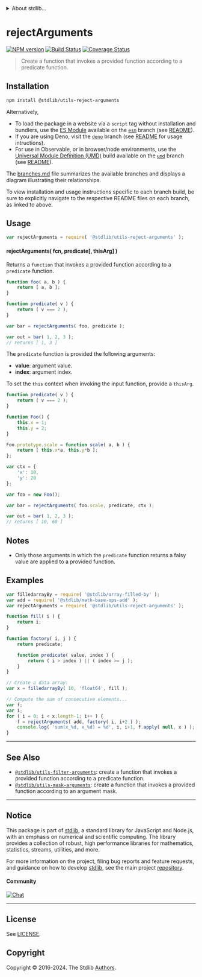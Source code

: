 <!--

@license Apache-2.0

Copyright (c) 2021 The Stdlib Authors.

Licensed under the Apache License, Version 2.0 (the "License");
you may not use this file except in compliance with the License.
You may obtain a copy of the License at

   http://www.apache.org/licenses/LICENSE-2.0

Unless required by applicable law or agreed to in writing, software
distributed under the License is distributed on an "AS IS" BASIS,
WITHOUT WARRANTIES OR CONDITIONS OF ANY KIND, either express or implied.
See the License for the specific language governing permissions and
limitations under the License.

-->


<details>
  <summary>
    About stdlib...
  </summary>
  <p>We believe in a future in which the web is a preferred environment for numerical computation. To help realize this future, we've built stdlib. stdlib is a standard library, with an emphasis on numerical and scientific computation, written in JavaScript (and C) for execution in browsers and in Node.js.</p>
  <p>The library is fully decomposable, being architected in such a way that you can swap out and mix and match APIs and functionality to cater to your exact preferences and use cases.</p>
  <p>When you use stdlib, you can be absolutely certain that you are using the most thorough, rigorous, well-written, studied, documented, tested, measured, and high-quality code out there.</p>
  <p>To join us in bringing numerical computing to the web, get started by checking us out on <a href="https://github.com/stdlib-js/stdlib">GitHub</a>, and please consider <a href="https://opencollective.com/stdlib">financially supporting stdlib</a>. We greatly appreciate your continued support!</p>
</details>

# rejectArguments

[![NPM version][npm-image]][npm-url] [![Build Status][test-image]][test-url] [![Coverage Status][coverage-image]][coverage-url] <!-- [![dependencies][dependencies-image]][dependencies-url] -->

> Create a function that invokes a provided function according to a predicate function.

<!-- Section to include introductory text. Make sure to keep an empty line after the intro `section` element and another before the `/section` close. -->

<section class="intro">

</section>

<!-- /.intro -->

<!-- Package usage documentation. -->

<section class="installation">

## Installation

```bash
npm install @stdlib/utils-reject-arguments
```

Alternatively,

-   To load the package in a website via a `script` tag without installation and bundlers, use the [ES Module][es-module] available on the [`esm`][esm-url] branch (see [README][esm-readme]).
-   If you are using Deno, visit the [`deno`][deno-url] branch (see [README][deno-readme] for usage intructions).
-   For use in Observable, or in browser/node environments, use the [Universal Module Definition (UMD)][umd] build available on the [`umd`][umd-url] branch (see [README][umd-readme]).

The [branches.md][branches-url] file summarizes the available branches and displays a diagram illustrating their relationships.

To view installation and usage instructions specific to each branch build, be sure to explicitly navigate to the respective README files on each branch, as linked to above.

</section>

<section class="usage">

## Usage

```javascript
var rejectArguments = require( '@stdlib/utils-reject-arguments' );
```

#### rejectArguments( fcn, predicate\[, thisArg] )

Returns a `function` that invokes a provided function according to a `predicate` function.

```javascript
function foo( a, b ) {
    return [ a, b ];
}

function predicate( v ) {
    return ( v === 2 );
}

var bar = rejectArguments( foo, predicate );

var out = bar( 1, 2, 3 );
// returns [ 1, 3 ]
```

The `predicate` function is provided the following arguments:

-   **value**: argument value.
-   **index**: argument index.

To set the `this` context when invoking the input function, provide a `thisArg`.

<!-- eslint-disable no-restricted-syntax -->

```javascript
function predicate( v ) {
    return ( v === 2 );
}

function Foo() {
    this.x = 1;
    this.y = 2;
}

Foo.prototype.scale = function scale( a, b ) {
    return [ this.x*a, this.y*b ];
};

var ctx = {
    'x': 10,
    'y': 20
};

var foo = new Foo();

var bar = rejectArguments( foo.scale, predicate, ctx );

var out = bar( 1, 2, 3 );
// returns [ 10, 60 ]
```

</section>

<!-- /.usage -->

<!-- Package usage notes. Make sure to keep an empty line after the `section` element and another before the `/section` close. -->

<section class="notes">

## Notes

-   Only those arguments in which the `predicate` function returns a falsy value are applied to a provided function.

</section>

<!-- /.notes -->

<!-- Package usage examples. -->

<section class="examples">

## Examples

<!-- eslint no-undef: "error" -->

```javascript
var filledarrayBy = require( '@stdlib/array-filled-by' );
var add = require( '@stdlib/math-base-ops-add' );
var rejectArguments = require( '@stdlib/utils-reject-arguments' );

function fill( i ) {
    return i;
}

function factory( i, j ) {
    return predicate;

    function predicate( value, index ) {
        return ( i > index ) || ( index >= j );
    }
}

// Create a data array:
var x = filledarrayBy( 10, 'float64', fill );

// Compute the sum of consecutive elements...
var f;
var i;
for ( i = 0; i < x.length-1; i++ ) {
    f = rejectArguments( add, factory( i, i+2 ) );
    console.log( 'sum(x_%d, x_%d) = %d', i, i+1, f.apply( null, x ) );
}
```

</section>

<!-- /.examples -->

<!-- Section to include cited references. If references are included, add a horizontal rule *before* the section. Make sure to keep an empty line after the `section` element and another before the `/section` close. -->

<section class="references">

</section>

<!-- /.references -->

<!-- Section for related `stdlib` packages. Do not manually edit this section, as it is automatically populated. -->

<section class="related">

* * *

## See Also

-   <span class="package-name">[`@stdlib/utils-filter-arguments`][@stdlib/utils/filter-arguments]</span><span class="delimiter">: </span><span class="description">create a function that invokes a provided function according to a predicate function.</span>
-   <span class="package-name">[`@stdlib/utils-mask-arguments`][@stdlib/utils/mask-arguments]</span><span class="delimiter">: </span><span class="description">create a function that invokes a provided function according to an argument mask.</span>

</section>

<!-- /.related -->

<!-- Section for all links. Make sure to keep an empty line after the `section` element and another before the `/section` close. -->


<section class="main-repo" >

* * *

## Notice

This package is part of [stdlib][stdlib], a standard library for JavaScript and Node.js, with an emphasis on numerical and scientific computing. The library provides a collection of robust, high performance libraries for mathematics, statistics, streams, utilities, and more.

For more information on the project, filing bug reports and feature requests, and guidance on how to develop [stdlib][stdlib], see the main project [repository][stdlib].

#### Community

[![Chat][chat-image]][chat-url]

---

## License

See [LICENSE][stdlib-license].


## Copyright

Copyright &copy; 2016-2024. The Stdlib [Authors][stdlib-authors].

</section>

<!-- /.stdlib -->

<!-- Section for all links. Make sure to keep an empty line after the `section` element and another before the `/section` close. -->

<section class="links">

[npm-image]: http://img.shields.io/npm/v/@stdlib/utils-reject-arguments.svg
[npm-url]: https://npmjs.org/package/@stdlib/utils-reject-arguments

[test-image]: https://github.com/stdlib-js/utils-reject-arguments/actions/workflows/test.yml/badge.svg?branch=v0.2.2
[test-url]: https://github.com/stdlib-js/utils-reject-arguments/actions/workflows/test.yml?query=branch:v0.2.2

[coverage-image]: https://img.shields.io/codecov/c/github/stdlib-js/utils-reject-arguments/main.svg
[coverage-url]: https://codecov.io/github/stdlib-js/utils-reject-arguments?branch=main

<!--

[dependencies-image]: https://img.shields.io/david/stdlib-js/utils-reject-arguments.svg
[dependencies-url]: https://david-dm.org/stdlib-js/utils-reject-arguments/main

-->

[chat-image]: https://img.shields.io/gitter/room/stdlib-js/stdlib.svg
[chat-url]: https://app.gitter.im/#/room/#stdlib-js_stdlib:gitter.im

[stdlib]: https://github.com/stdlib-js/stdlib

[stdlib-authors]: https://github.com/stdlib-js/stdlib/graphs/contributors

[umd]: https://github.com/umdjs/umd
[es-module]: https://developer.mozilla.org/en-US/docs/Web/JavaScript/Guide/Modules

[deno-url]: https://github.com/stdlib-js/utils-reject-arguments/tree/deno
[deno-readme]: https://github.com/stdlib-js/utils-reject-arguments/blob/deno/README.md
[umd-url]: https://github.com/stdlib-js/utils-reject-arguments/tree/umd
[umd-readme]: https://github.com/stdlib-js/utils-reject-arguments/blob/umd/README.md
[esm-url]: https://github.com/stdlib-js/utils-reject-arguments/tree/esm
[esm-readme]: https://github.com/stdlib-js/utils-reject-arguments/blob/esm/README.md
[branches-url]: https://github.com/stdlib-js/utils-reject-arguments/blob/main/branches.md

[stdlib-license]: https://raw.githubusercontent.com/stdlib-js/utils-reject-arguments/main/LICENSE

<!-- <related-links> -->

[@stdlib/utils/filter-arguments]: https://github.com/stdlib-js/utils-filter-arguments

[@stdlib/utils/mask-arguments]: https://github.com/stdlib-js/utils-mask-arguments

<!-- </related-links> -->

</section>

<!-- /.links -->
